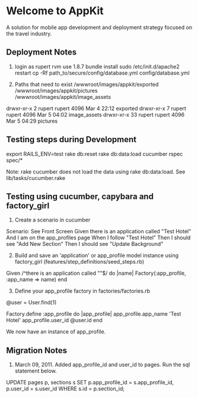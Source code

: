 # Welcome to AppKit

A solution for mobile app development and deployment strategy focused on the travel industry.

## Deployment Notes

1. login as rupert
rvm use 1.8.7
bundle install
sudo /etc/init.d/apache2 restart
cp -Rf path_to/secure/config/database.yml config/database.yml

2. Paths that need to exist 
/wwwroot/images/appkit/exported
/wwwroot/images/appkit/pictures
/wwwroot/images/appkit/image_assets

drwxr-xr-x  2 rupert   rupert 4096 Mar  4 22:12 exported
drwxr-xr-x  7 rupert   rupert 4096 Mar  5 04:02 image_assets
drwxr-xr-x 33 rupert   rupert 4096 Mar  5 04:29 pictures

## Testing steps during Development
export RAILS_ENV=test
rake db:reset
rake db:data:load
cucumber
rspec spec/*

Note: rake cucumber does not load the data using rake db:data:load. See lib/tasks/cucumber.rake

## Testing using cucumber, capybara and factory_girl

1. Create a scenario in cucumber

  Scenario: See Front Screen
    Given there is an application called "Test Hotel"
      And I am on the app_profiles page
    When I follow "Test Hotel"
    Then I should see "Add New Section"
    Then I should see "Update Background"

2. Build and save an 'application' or app_profile model instance using factory_girl (features/step_definitions/seed_steps.rb)

  Given /^there is an application called ""$/ do |name|
    Factory(:app_profile, :app_name => name)
  end

3. Define your app_profile factory in  factories/factories.rb

  @user = User.find(1)

  Factory.define :app_profile do |app_profile|
    app_profile.app_name 'Test Hotel'
    app_profile.user_id @user.id
  end

We now have an instance of app_profile.


## Migration Notes

1. March 09, 2011. Added app_profile_id and user_id to pages. Run the sql statement below. 

  UPDATE pages p, sections s
  SET p.app_profile_id = s.app_profile_id,
    p.user_id = s.user_id
  WHERE 
    s.id = p.section_id;

